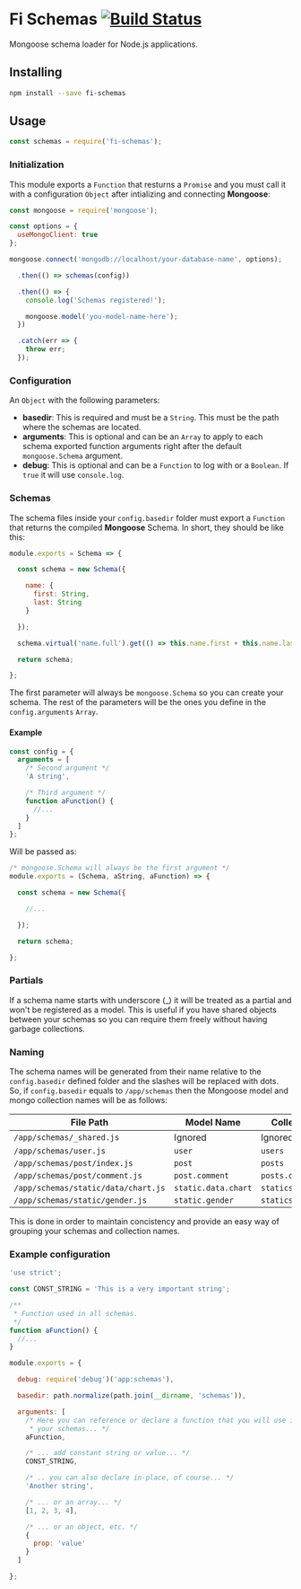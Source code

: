 # Fi Schemas [![Build Status](https://travis-ci.org/FinalDevStudio/fi-schemas.svg?branch=master)](https://travis-ci.org/FinalDevStudio/fi-schemas)

Mongoose schema loader for Node.js applications.


## Installing

```sh
npm install --save fi-schemas
```


## Usage

```js
const schemas = require('fi-schemas');
```


### Initialization

This module exports a `Function` that resturns a `Promise` and you must call it with a configuration `Object` after intializing and connecting **Mongoose**:

```js
const mongoose = require('mongoose');

const options = {
  useMongoClient: true
};

mongoose.connect('mongodb://localhost/your-database-name', options);

  .then(() => schemas(config))

  .then(() => {
    console.log('Schemas registered!');

    mongoose.model('you-model-name-here');
  })

  .catch(err => {
    throw err;
  });
```


### Configuration

An `Object` with the following parameters:
- **basedir**: This is required and must be a `String`. This must be the path where the schemas are located.
- **arguments**: This is optional and can be an `Array` to apply to each schema exported function arguments right after the default `mongoose.Schema` argument.
- **debug**: This is optional and can be a `Function` to log with or a `Boolean`. If `true` it will use `console.log`.


### Schemas

The schema files inside your `config.basedir` folder must export a `Function` that returns the compiled **Mongoose** Schema. In short, they should be like this:

```js
module.exports = Schema => {

  const schema = new Schema({

    name: {
      first: String,
      last: String
    }

  });

  schema.virtual('name.full').get(() => this.name.first + this.name.last);

  return schema;

};
```

The first parameter will always be `mongoose.Schema` so you can create your schema. The rest of the parameters will be the ones you define in the `config.arguments` `Array`.

#### Example

```js
const config = {
  arguments = [
    /* Second argument */
    'A string',

    /* Third argument */
    function aFunction() {
      //...
    }
  ]
};
```

Will be passed as:

```js
/* mongoose.Schema will always be the first argument */
module.exports = (Schema, aString, aFunction) => {

  const schema = new Schema({

    //...

  });

  return schema;

};
```


### Partials

If a schema name starts with underscore (_) it will be treated as a partial and won't be registered as a model. This is useful if you have shared objects between your schemas so you can require them freely without having garbage collections.


### Naming

The schema names will be generated from their name relative to the `config.basedir` defined folder and the slashes will be replaced with dots. So, if `config.basedir` equals to `/app/schemas` then the Mongoose model and mongo collection names will be as follows:

File Path                           | Model Name          | Collection name
----------------------------------- | ------------------- | ----------------------
`/app/schemas/_shared.js`           | Ignored             | Ignored
`/app/schemas/user.js`              | `user`              | `users`
`/app/schemas/post/index.js`        | `post`              | `posts`
`/app/schemas/post/comment.js`      | `post.comment`      | `posts.comments`
`/app/schemas/static/data/chart.js` | `static.data.chart` | `statics.datas.charts`
`/app/schemas/static/gender.js`     | `static.gender`     | `statics.genders`

This is done in order to maintain concistency and provide an easy way of grouping your schemas and collection names.


### Example configuration

```js
'use strict';

const CONST_STRING = 'This is a very important string';

/**
 * Function used in all schemas.
 */
function aFunction() {
  //...
}

module.exports = {

  debug: require('debug')('app:schemas'),

  basedir: path.normalize(path.join(__dirname, 'schemas')),

  arguments: [
    /* Here you can reference or declare a function that you will use in all of
     * your schemas... */
    aFunction,

    /* ... add constant string or value... */
    CONST_STRING,

    /* .. you can also declare in-place, of course... */
    'Another string',

    /* ... or an array... */
    [1, 2, 3, 4],

    /* ... or an object, etc. */
    {
      prop: 'value'
    }
  ]

};
```
